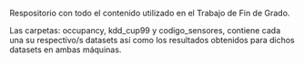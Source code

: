 Respositorio con todo el contenido utilizado en el Trabajo de Fin de Grado.

Las carpetas: occupancy, kdd_cup99 y codigo_sensores, contiene cada una su respectivo/s datasets así como los resultados obtenidos para dichos datasets en ambas máquinas.
